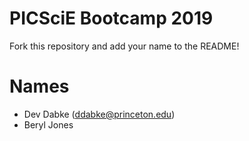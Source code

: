 # PICSciE Bootcamp 2019
Fork this repository and add your name to the README!

# Names
 - Dev Dabke (ddabke@princeton.edu)
 - Beryl Jones
